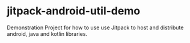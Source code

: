 # jitpack-android-util-demo
Demonstration Project for how to use use Jitpack to host and distribute android, java and kotlin libraries.
